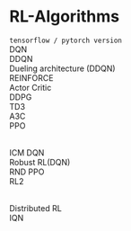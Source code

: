 # RL-Algorithms 
`tensorflow / pytorch version`
<br>DQN
<br>DDQN
<br>Dueling architecture (DDQN)
<br>REINFORCE
<br>Actor Critic
<br>DDPG
<br>TD3
<br>A3C
<br>PPO

<br>ICM DQN
<br>Robust RL(DQN)
<br>RND PPO
<br>RL2 

<br> Distributed RL
<br> IQN
